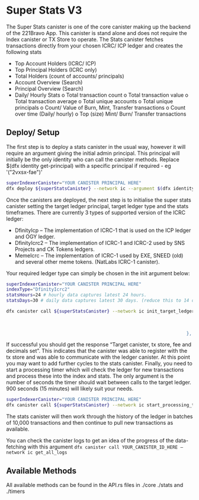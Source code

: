 # Super Stats V3

The Super Stats canister is one of the core canister making up the backend of the 221Bravo App. This canister is stand alone and does not require the Index canister or TX Store to operate. The Stats canister fetches transactions directly from your chosen ICRC/ ICP ledger and creates the following stats  

-	Top Account Holders (ICRC/ ICP)
-	Top Principal Holders (ICRC only)
-	Total Holders (count of accounts/ principals)
-	Account Overview (Search)
-	Principal Overview (Search)
-	Daily/ Hourly Stats 
    o	Total transaction count
    o	Total transaction value
    o	Total transaction average
    o	Total unique accounts
    o	Total unique principals
    o	Count/ Value of Burn, Mint, Transfer transactions
    o	Count over time (Daily/ hourly)
    o	Top (size) Mint/ Burn/ Transfer transactions


## Deploy/ Setup

The first step is to deploy a stats canister in the usual way, however it will require an argument giving the initial admin principal. This principal will initially be the only identity who can call the canister methods. Replace $(dfx identity get-principal) with a specific principal if required - eg '("2vxsx-fae")'

```bash
superIndexerCanister="YOUR CANISTER PRINCIPAL HERE"
dfx deploy ${superStatsCanister} --network ic --argument $(dfx identity get-principal) 
```

Once the canisters are deployed, the next step is to initialise the super stats canister setting the target ledger principal,  target ledger type and the stats timeframes. There are currently 3 types of supported version of the ICRC ledger: 

* DfinityIcp – The implementation of ICRC-1 that is used on the ICP ledger and OGY ledger.
* DfinityIcrc2 – The implementation of ICRC-1 and ICRC-2 used by SNS Projects and CK Tokens ledgers. 
* MemeIcrc – The implementation of ICRC-1 used by EXE, SNEED (old) and several other meme tokens. (NatLabs ICRC-1 canister). 

Your required ledger type can simply be chosen in the init argument below:


```bash
superIndexerCanister="YOUR CANISTER PRINCIPAL HERE"
indexType="DfinityIcrc2"
statsHours=24 # hourly data captures latest 24 hours.
statsDays=30 # daily data captures latest 30 days. (reduce this to 14 days for ICP ledger!)

dfx canister call ${superStatsCanister} --network ic init_target_ledger '( record {
                                                                        target_ledger = "'${tokenLedger}'";
                                                                        hourly_size = '$statsHours': nat8;
                                                                        daily_size = '$statsDays': nat8;
                                                                    }, variant { "'$indexType'" = null })'

```

If successful you should get the response “Target canister, tx store, fee and decimals set”. This indicates that the canister was able to register with the tx store and was able to communicate with the ledger canister. 
At this point you may want to add further cycles to the stats canister. 
Finally, you need to start a processing timer which will check the ledger for new transactions and process these into the index and stats. The only argument is the number of seconds the timer should wait between calls to the target ledger. 900 seconds (15 minutes) will likely suit your needs. 

```bash
superIndexerCanister="YOUR CANISTER PRINCIPAL HERE"
dfx canister call ${superStatsCanister} --network ic start_processing_timer '(900: nat64)'
``` 

The stats canister will then work through the history of the ledger in batches of 10,000 transactions and then continue to pull new transactions as available. 

You can check the canister logs to get an idea of the progress of the data-fetching with this argument `dfx canister call YOUR_CANISTER_ID_HERE –network ic get_all_logs`

## Available Methods
All available methods can be found in the API.rs files in ./core ./stats and ./timers